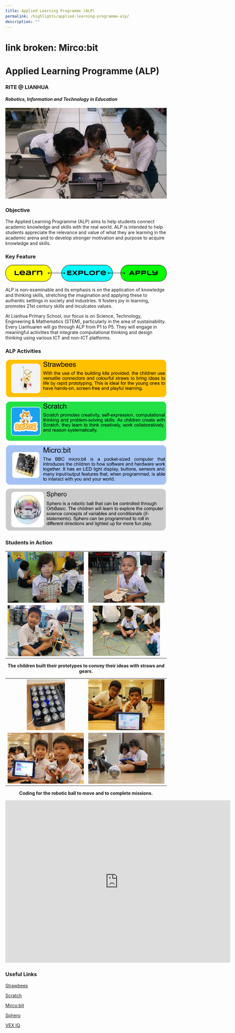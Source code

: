 ```yaml
---
title: Applied Learning Programme (ALP)
permalink: /highlights/applied-learning-programme-alp/
description: ""
---
```

# link broken: Mirco:bit

# Applied Learning Programme (ALP)

### **RITE @ LIANHUA**

#### _**Robotics, Information and Technology in Education**_

![](/images/Highlights/Applied%20Learning%20Programme/ALP%20Cover%20Photo.jpg)

### Objective  

The Applied Learning Programme (ALP) aims to help students connect academic knowledge and skills with the real world. ALP is intended to help students appreciate the relevance and value of what they are learning in the academic arena and to develop stronger motivation and purpose to acquire knowledge and skills.

### Key Feature

![](/images/Highlights/Applied%20Learning%20Programme/image5.png)

ALP is non-examinable and its emphasis is on the application of knowledge and thinking skills, stretching the imagination and applying these to authentic settings in society and industries. It fosters joy in learning, promotes 21st century skills and inculcates values.

  

At Lianhua Primary School, our focus is on Science, Technology, Engineering & Mathematics (STEM), particularly in the area of sustainability. Every Lianhuaren will go through ALP from P1 to P5. They will engage in meaningful activities that integrate computational thinking and design thinking using various ICT and non-ICT platforms.

### ALP Activities

![](/images/Highlights/Applied%20Learning%20Programme/image4.png)

### Students in Action

|   |   |
|:-:|:-:|
| ![](/images/Highlights/Applied%20Learning%20Programme/Strawbees%201.jpg)  |   ![](/images/Highlights/Applied%20Learning%20Programme/Strawbees%203.jpg)  |
|   ![](/images/Highlights/Applied%20Learning%20Programme/Strawbees%202.jpg)  |   <img src="/images/Highlights/Applied%20Learning%20Programme/Strawbees%204.jpg" style="width:88%">  |

**<center>The children built their prototypes to convey their ideas with straws and gears.</center>**

|   |   |
|:-:|:-:|
|   <img src=" /images/Highlights/Applied%20Learning%20Programme/Sphero%203.jpg" style="width:50%">      |    ![](/images/Highlights/Applied%20Learning%20Programme/Sphero%204.jpg)  |
|    ![](/images/Highlights/Applied%20Learning%20Programme/Sphero%202.jpg) |  ![](/images/Highlights/Applied%20Learning%20Programme/Sphero%201.jpg)    |

**<center>Coding for the robotic ball to move and to complete missions.</center>**


<iframe width="703" height="507" src="https://www.youtube.com/embed/--oHyLiMv_s" title="ALP Website Video" frameborder="0" allow="accelerometer; autoplay; clipboard-write; encrypted-media; gyroscope; picture-in-picture" allowfullscreen></iframe>


### Useful Links

<a href="https://strawbees.com/" target="_blank">Strawbees</a>

<a href="https://scratch.mit.edu/parents/" target="_blank">Scratch</a>

<a href="https://microbit.org/%20and%20https://makecode.microbit.org/" target="_blank">Mirco:bit</a>

<a href="https://sphero.com/" target="_blank">Sphero</a>

<a href="https://www.vexrobotics.com/iq" target="_blank">VEX IQ</a>